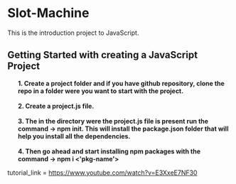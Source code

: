 # Slot-Machine
This is the introduction project to JavaScript. 

## Getting Started with creating a JavaScript Project

<b> 
<ol>
1. Create a project folder and if you have github repository, clone the repo in a folder were you want to start with the project.<br/><br/>
2. Create a project.js file.<br/><br/>
3. The in the directory were the project.js file is present run the command -> npm init. This will install the package.json folder that will help you install all the dependencies.<br/><br/>
4. Then go ahead and start installing npm packages with the command -> npm i <'pkg-name'>
</ol>
</b>

tutorial_link = https://www.youtube.com/watch?v=E3XxeE7NF30 